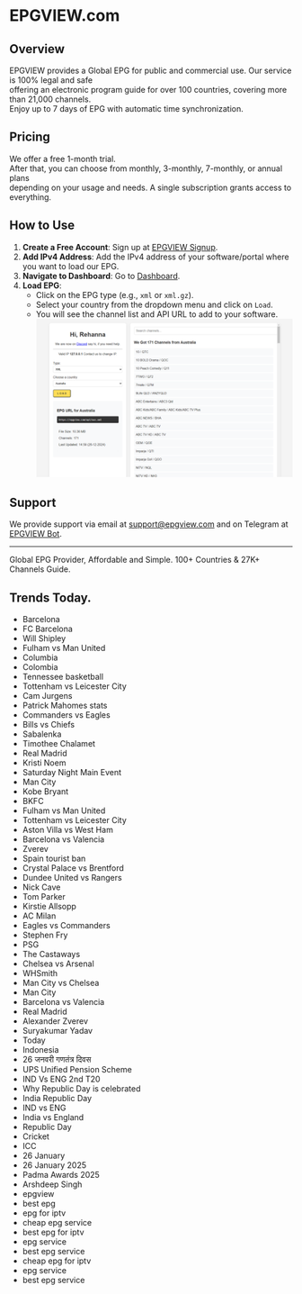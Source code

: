 # EPGVIEW.com



## Overview
EPGVIEW provides a Global EPG for public and commercial use. Our service is 100% legal and safe\
offering an electronic program guide for over 100 countries, covering more than 21,000 channels.\
Enjoy up to 7 days of EPG with automatic time synchronization.

## Pricing
We offer a free 1-month trial. \
After that, you can choose from monthly, 3-monthly, 7-monthly, or annual plans \
depending on your usage and needs. A single subscription grants access to everything.

## How to Use
1. **Create a Free Account**: Sign up at [EPGVIEW Signup](https://epgview.com/signup.php).
2. **Add IPv4 Address**: Add the IPv4 address of your software/portal where you want to load our EPG.
3. **Navigate to Dashboard**: Go to [Dashboard](https://epgview.com/dashboard.php).
4. **Load EPG**:
   - Click on the EPG type (e.g., `xml` or `xml.gz`).
   - Select your country from the dropdown menu and click on `Load`.
   - You will see the channel list and API URL to add to your software.
![EPGVIEW](img/dashboard.png)
## Support
We provide support via email at [support@epgview.com](mailto:support@epgview.com) and on Telegram at [EPGVIEW Bot](https://t.me/epgview_bot).

---

Global EPG Provider, Affordable and Simple. 100+ Countries & 27K+ Channels Guide.

## Trends Today.

- Barcelona
- FC Barcelona
- Will Shipley
- Fulham vs Man United
- Columbia
- Colombia
- Tennessee basketball
- Tottenham vs Leicester City
- Cam Jurgens
- Patrick Mahomes stats
- Commanders vs Eagles
- Bills vs Chiefs
- Sabalenka
- Timothee Chalamet
- Real Madrid
- Kristi Noem
- Saturday Night Main Event
- Man City
- Kobe Bryant
- BKFC
- Fulham vs Man United
- Tottenham vs Leicester City
- Aston Villa vs West Ham
- Barcelona vs Valencia
- Zverev
- Spain tourist ban
- Crystal Palace vs Brentford
- Dundee United vs Rangers
- Nick Cave
- Tom Parker
- Kirstie Allsopp
- AC Milan
- Eagles vs Commanders
- Stephen Fry
- PSG
- The Castaways
- Chelsea vs Arsenal
- WHSmith
- Man City vs Chelsea
- Man City
- Barcelona vs Valencia
- Real Madrid
- Alexander Zverev
- Suryakumar Yadav
- Today
- Indonesia
- 26 जनवरी गणतंत्र दिवस
- UPS Unified Pension Scheme
- IND Vs ENG 2nd T20
- Why Republic Day is celebrated
- India Republic Day
- IND vs ENG
- India vs England
- Republic Day
- Cricket
- ICC
- 26 January
- 26 January 2025
- Padma Awards 2025
- Arshdeep Singh
- epgview
- best epg
- epg for iptv
- cheap epg service
- best epg for iptv
- epg service
- best epg service
- cheap epg for iptv
- epg service
- best epg service

